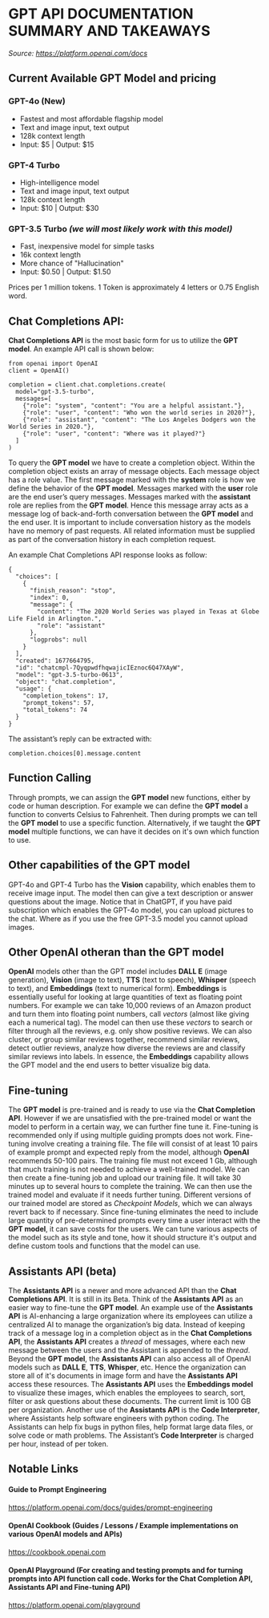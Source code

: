 # GPT API DOCUMENTATION SUMMARY AND TAKEAWAYS
_Source: https://platform.openai.com/docs_
## Current Available GPT Model and pricing
### GPT-4o (New)
- Fastest and most affordable flagship model
- Text and image input, text output
- 128k context length
- Input: $5 | Output: $15
### GPT-4 Turbo
- High-intelligence model
- Text and image input, text output
- 128k context length
- Input: $10 | Output: $30
### GPT-3.5 Turbo _(we will most likely work with this model)_
- Fast, inexpensive model for simple tasks
- 16k context length
- More chance of "Hallucination"
- Input: $0.50 | Output: $1.50

Prices per 1 million tokens. 1 Token is approximately 4 letters or 0.75 English word.

## Chat Completions API:
**Chat Completions API** is the most basic form for us to utilize the **GPT model**.
An example API call is shown below:
```
from openai import OpenAI
client = OpenAI()

completion = client.chat.completions.create(
  model="gpt-3.5-turbo",
  messages=[
    {"role": "system", "content": "You are a helpful assistant."},
    {"role": "user", "content": "Who won the world series in 2020?"},
    {"role": "assistant", "content": "The Los Angeles Dodgers won the World Series in 2020."},
    {"role": "user", "content": "Where was it played?"}
  ]
)
```

To query the **GPT model** we have to create a completion object. Within the completion object exists an array of message objects. 
Each message object has a role value. The first message marked with the **system** role is how we define the behavior of the **GPT model**. 
Messages marked with the **user** role are the end user’s query messages. Messages marked with the **assistant** role are replies from the **GPT model**. 
Hence this message array acts as a message log of back-and-forth conversation between the **GPT model** and the end user. 
It is important to include conversation history as the models have no memory of past requests. All related information must be 
supplied as part of the conversation history in each completion request.

An example Chat Completions API response looks as follow:
```
{
  "choices": [
    {
      "finish_reason": "stop",
      "index": 0,
      "message": {
        "content": "The 2020 World Series was played in Texas at Globe Life Field in Arlington.",
        "role": "assistant"
      },
      "logprobs": null
    }
  ],
  "created": 1677664795,
  "id": "chatcmpl-7QyqpwdfhqwajicIEznoc6Q47XAyW",
  "model": "gpt-3.5-turbo-0613",
  "object": "chat.completion",
  "usage": {
    "completion_tokens": 17,
    "prompt_tokens": 57,
    "total_tokens": 74
  }
}
```

The assistant’s reply can be extracted with:
```
completion.choices[0].message.content
```

## Function Calling
Through prompts, we can assign the **GPT model** new functions, either by code or human description. For example we can 
define the **GPT model** a function to converts Celsius to Fahrenheit. Then during prompts we can tell the **GPT model** to use a specific function. 
Alternatively, if we taught the **GPT model** multiple functions, we can have it decides on it's own which function to use. 

## Other capabilities of the GPT model
GPT-4o and GPT-4 Turbo has the **Vision** capability, which enables them to receive image input. 
The model then can give a text description or answer questions about the image. Notice that in ChatGPT, if you
have paid subscription which enables the GPT-4o model, you can upload pictures to the chat. Where as if you
use the free GPT-3.5 model you cannot upload images.

## Other OpenAI otheran than the GPT model
**OpenAI** models other than the GPT model includes **DALL E** (image generation), **Vision** (image to text), **TTS** (text to speech), **Whisper** (speech to text), 
and **Embeddings** (text to numerical form). **Embeddings** is essentially useful for looking at large quantities of text as 
floating point numbers. For example we can take 10,000 reviews of an Amazon product and turn them into floating 
point numbers, call *vectors* (almost like giving each a numerical tag). The model can then use these *vectors* to search or filter through all the reviews, 
e.g. only show positive reviews. We can also cluster, or group similar reviews together, recommend similar reviews, 
detect outlier reviews, analyze how diverse the reviews are and classify similar reviews into labels. In essence, 
the **Embeddings** capability allows the GPT model and the end users to better visualize big data.

## Fine-tuning
The **GPT model** is pre-trained and is ready to use via the **Chat Completion API**. However if we are unsatisfied with the pre-trained model or want 
the model to perform in a certain way, we can further fine tune it. Fine-tuning is recommended only if using multiple 
guiding prompts does not work. Fine-tuning involve creating a training file. The file will consist of at least 10 pairs 
of example prompt and expected reply from the model, although **OpenAI** recommends 50-100 pairs. The training file must 
not exceed 1 Gb, although that much training is not needed to achieve a well-trained model. We can then create a 
fine-tuning job and upload our training file. It will take 30 minutes up to several hours to complete the training. 
We can then use the trained model and evaluate if it needs further tuning. Different versions of our trained model 
are stored as *Checkpoint Models*, which we can always revert back to if necessary. Since fine-tuning eliminates the 
need to include large quantity of pre-determined prompts every time a user interact with the **GPT model**, it can 
save costs for the users. We can tune various aspects of the model such as its style and tone, how it should structure 
it's output and define custom tools and functions that the model can use.

## Assistants API (beta)
The **Assistants API** is a newer and more advanced API than the **Chat Completions API**. It is still in its Beta. Think of the 
**Assistants API** as an easier way to fine-tune the **GPT model**. An example use of the **Assistants API** is 
AI-enhancing a large organization where its employees can utilize a centralized AI to manage the organization’s 
big data. Instead of keeping track of a message log in a completion object as in the **Chat Completions API**, the 
**Assistants API** creates a *thread* of messages, where each new message between the users and the Assistant is appended to 
the *thread*. Beyond the **GPT model**, the **Assistants API** can also access all of OpenAI models such as **DALL E**, **TTS**, 
**Whisper**, etc. Hence the organization can store all of it's documents in image form and have the **Assistants API** access 
these resources. The **Assistants API** uses the **Embeddings model** to visualize these images, which enables the employees to 
search, sort, filter or ask questions about these documents. The current limit is 100 GB per organization. Another use of the **Assistants 
API** is the **Code Interpreter**, where Assistants help software engineers with python coding. The Assistants can help fix 
bugs in python files, help format large data files, or solve code or math problems. The Assistant’s **Code Interpreter** is charged 
per hour, instead of per token.

## Notable Links
#### Guide to Prompt Engineering
https://platform.openai.com/docs/guides/prompt-engineering
#### OpenAI Cookbook (Guides / Lessons / Example implementations on various OpenAI models and APIs)
https://cookbook.openai.com
#### OpenAI Playground (For creating and testing prompts and for turning prompts into API function call code. Works for the Chat Completion API, Assistants API and Fine-tuning API)
https://platform.openai.com/playground


